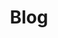 ---
title: "Blog"
menu: "main"
slug: "blog"
translationKey: "blog"
weight: "2"
subtitle: "" # Not required
description: "" # Not required
photo: "/images/header-03.jpg" # Not required
thumbnail: "" # Not required

header: true # true is a large header, false is no header
header_studio: false # Not required
header_title_gradient: false # Not required
---